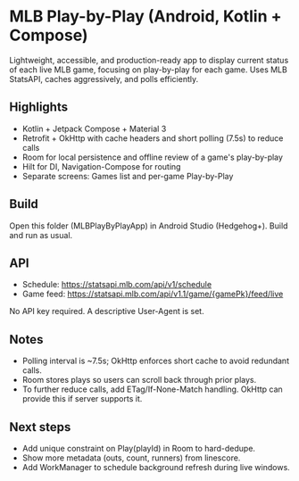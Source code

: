 # MLB Play-by-Play (Android, Kotlin + Compose)

Lightweight, accessible, and production-ready app to display current status of each live MLB game, focusing on play-by-play for each game. Uses MLB StatsAPI, caches aggressively, and polls efficiently.

## Highlights
- Kotlin + Jetpack Compose + Material 3
- Retrofit + OkHttp with cache headers and short polling (7.5s) to reduce calls
- Room for local persistence and offline review of a game's play-by-play
- Hilt for DI, Navigation-Compose for routing
- Separate screens: Games list and per-game Play-by-Play

## Build
Open this folder (MLBPlayByPlayApp) in Android Studio (Hedgehog+). Build and run as usual.

## API
- Schedule: https://statsapi.mlb.com/api/v1/schedule
- Game feed: https://statsapi.mlb.com/api/v1.1/game/{gamePk}/feed/live

No API key required. A descriptive User-Agent is set.

## Notes
- Polling interval is ~7.5s; OkHttp enforces short cache to avoid redundant calls.
- Room stores plays so users can scroll back through prior plays.
- To further reduce calls, add ETag/If-None-Match handling. OkHttp can provide this if server supports it.

## Next steps
- Add unique constraint on Play(playId) in Room to hard-dedupe.
- Show more metadata (outs, count, runners) from linescore.
- Add WorkManager to schedule background refresh during live windows.
